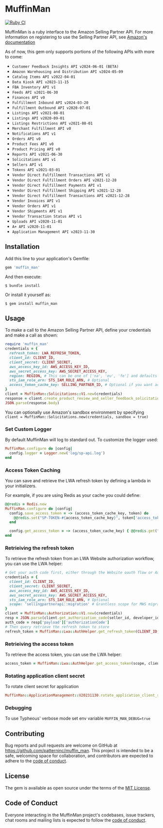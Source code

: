 # MuffinMan

[![Ruby CI](https://github.com/patterninc/muffin_man/actions/workflows/ci.yml/badge.svg)](https://github.com/patterninc/muffin_man/actions)

MuffinMan is a ruby interface to the Amazon Selling Partner API. For more information on registering to use the Selling Partner API, see [Amazon's documentation](https://github.com/amzn/selling-partner-api-docs/blob/main/guides/en-US/developer-guide/SellingPartnerApiDeveloperGuide.md)

As of now, this gem only supports portions of the following APIs with more to come:

- `Customer Feedback Insights API v2024-06-01 (BETA)`
- `Amazon Warehousing and Distribution API v2024-05-09`
- `Catalog Items API v2022-04-01`
- `Data Kiosk API v2023-11-15`
- `FBA Inventory API v1`
- `Feeds API v2021-06-30`
- `Finances API v0`
- `Fulfillment Inbound API v2024-03-20`
- `Fulfillment Outbound API v2020-07-01`
- `Listings API v2021-08-01`
- `Listings API v2020-09-01`
- `Listings Restrictions API v2021-08-01`
- `Merchant Fulfillment API v0`
- `Notifications API v1`
- `Orders API v0`
- `Product Fees API v0`
- `Product Pricing API v0`
- `Reports API v2021-06-30`
- `Solicitations API v1`
- `Sellers API v1`
- `Tokens API v2021-03-01`
- `Vendor Direct Fulfillment Transactions API v1`
- `Vendor Direct Fulfillment Orders API v2021-12-28`
- `Vendor Direct Fulfillment Payments API v1`
- `Vendor Direct Fulfillment Shipping API v2021-12-28`
- `Vendor Direct Fulfillment Transactions API v2021-12-28`
- `Vendor Invoices API v1`
- `Vendor Orders API v1`
- `Vendor Shipments API v1`
- `Vendor Transaction Status API v1`
- `Uploads API v2020-11-01`
- `A+ API v2020-11-01`
- `Application Management API v2023-11-30`

## Installation

Add this line to your application's Gemfile:

```ruby
gem 'muffin_man'
```

And then execute:

    $ bundle install

Or install it yourself as:

    $ gem install muffin_man

## Usage

To make a call to the Amazon Selling Partner API, define your credentials and make a call as shown:

```ruby
require 'muffin_man'
credentials = {
  refresh_token: LWA_REFRESH_TOKEN,
  client_id: CLIENT_ID,
  client_secret: CLIENT_SECRET,
  aws_access_key_id: AWS_ACCESS_KEY_ID,
  aws_secret_access_key: AWS_SECRET_ACCESS_KEY,
  region: REGION, # This can be one of ['na', 'eu', 'fe'] and defaults to 'na'
  sts_iam_role_arn: STS_IAM_ROLE_ARN, # Optional
  access_token_cache_key: SELLING_PARTNER_ID, # Optional if you want access token caching
}
client = MuffinMan::Solicitations::V1.new(credentials)
response = client.create_product_review_and_seller_feedback_solicitation(amazon_order_id, marketplace_ids)
JSON.parse(response.body)
```

You can optionally use Amazon's sandbox environment by specifying `client = MuffinMan::Solicitations.new(credentials, sandbox = true)`

### Set Custom Logger

By default MuffinMan will log to standard out. To customize the logger used:

```ruby
MuffinMan.configure do |config|
  config.logger = Logger.new('log/sp-api.log')
end
```

### Access Token Caching

You can save and retrieve the LWA refresh token by defining a lambda in your initializers.

For example, if you are using Redis as your cache you could define:

```ruby
@@redis = Redis.new
MuffinMan.configure do |config|
  config.save_access_token = -> (access_token_cache_key, token) do
    @@redis.set("SP-TOKEN-#{access_token_cache_key}", token['access_token'], ex: token['expires_in'])
  end

  config.get_access_token = -> (access_token_cache_key) { @@redis.get("SP-TOKEN-#{access_token_cache_key}") }
end
```

### Retrieiving the refresh token

To retrieve the refresh token from an LWA Website authorization workflow, you can use the LWA helper:

```ruby
# Get your auth code first, either through the Website oauth flow or Authorization API
credentials = {
  client_id: CLIENT_ID,
  client_secret: CLIENT_SECRET,
  aws_access_key_id: AWS_ACCESS_KEY_ID,
  aws_secret_access_key: AWS_SECRET_ACCESS_KEY,
  sts_iam_role_arn: STS_IAM_ROLE_ARN, # Optional
  scope: 'sellingpartnerapi::migration' # Grantless scope for MWS migration
}
client = MuffinMan::Authorization::V1.new(credentials)
resp = JSON.parse(client.get_authorization_code(seller_id, developer_id, mws_auth_token).body)
auth_code = resp['payload']['authorizationCode']
# Then query retrieve the refresh token to store
refresh_token = MuffinMan::Lwa::AuthHelper.get_refresh_token(CLIENT_ID, CLIENT_SECRET, auth_code)
```

### Retrieiving the access token
To retrieve the access token, you can use the LWA helper:
```ruby
access_token = MuffinMan::Lwa::AuthHelper.get_access_token(scope, client_id, client_secret)
```

### Rotating application client secret
To rotate client secret for application
```ruby
MuffinMan::ApplicationManagement::V20231130.rotate_application_client_secret(client_id,client_secret)
```

### Debugging

To use Typheous' verbose mode set env variable `MUFFIN_MAN_DEBUG=true`

## Contributing

Bug reports and pull requests are welcome on GitHub at https://github.com/patterninc/muffin_man. This project is intended to be a safe, welcoming space for collaboration, and contributors are expected to adhere to the [code of conduct](https://github.com/patterninc/muffin_man/blob/master/CODE_OF_CONDUCT.md).

## License

The gem is available as open source under the terms of the [MIT License](https://opensource.org/licenses/MIT).

## Code of Conduct

Everyone interacting in the MuffinMan project's codebases, issue trackers, chat rooms and mailing lists is expected to follow the [code of conduct](https://github.com/[USERNAME]/muffin_man/blob/master/CODE_OF_CONDUCT.md).
